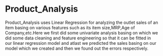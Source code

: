 # Product_Analysis
Product_Analysis uses Linear Regression for analyzing the outlet sales of an item basing on various features such as its item size,MRP,Age of Company,etc.Here we first did some univariate analysis basing on which we did some data cleaning and feature engineering so that it can be fitted in our linear regression model and atlast we predicted the sales basing on our model which we created and then we found out the errors respectively.
